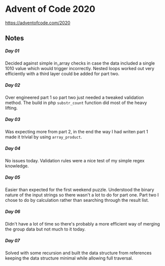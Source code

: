 # Advent of Code 2020

https://adventofcode.com/2020

## Notes

##### Day 01

Decided against simple in_array checks in case the data included a single 1010 value which would trigger incorrectly. Nested loops worked out very efficiently with a third layer could be added for part two.

##### Day 02

Over engineered part 1 so part two just needed a tweaked validation method. The build in php `substr_count` function did most of the heavy lifting.

##### Day 03

Was expecting more from part 2, in the end the way I had writen part 1 made it trivial by using `array_product`.

##### Day 04

No issues today. Validation rules were a nice test of my simple regex knowledge.

##### Day 05

Easier than expected for the first weekend puzzle. Understood the binary nature of the input strings so there wasn't a lot to do for part one. Part two I chose to do by calculation rather than searching through the result list.

##### Day 06

Didn't have a lot of time so there's probably a more efficient way of merging the group data but not much to it today.

##### Day 07

Solved with some recursion and built the data structure from references keeping the data structure minimal while allowing full traversal.
